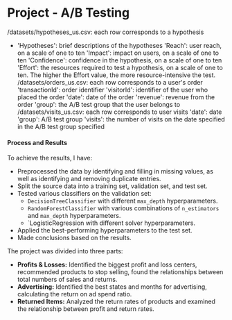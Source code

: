 # Project - A/B Testing

/datasets/hypotheses_us.csv: each row corresponds to a hypothesis
- 'Hypotheses': brief descriptions of the hypotheses
'Reach': user reach, on a scale of one to ten
'Impact': impact on users, on a scale of one to ten
'Confidence': confidence in the hypothesis, on a scale of one to ten
'Effort': the resources required to test a hypothesis, on a scale of one to ten. The higher the Effort value, the more resource-intensive the test.
/datasets/orders_us.csv: each row corresponds to a user's order
'transactionId': order identifier
'visitorId': identifier of the user who placed the order
'date': date of the order
'revenue': revenue from the order
'group': the A/B test group that the user belongs to
/datasets/visits_us.csv: each row corresponds to user visits
'date': date
'group': A/B test group
'visits': the number of visits on the date specified in the A/B test group specified

#### Process and Results

To achieve the results, I have:

- Preprocessed the data by identifying and filling in missing values, as well as identifying and removing duplicate entries.
- Split the source data into a training set, validation set, and test set.
- Tested various classifiers on the validation set:
  - `DecisionTreeClassifier` with different `max_depth` hyperparameters.
  - `RandomForestClassifier` with various combinations of `n_estimators` and `max_depth` hyperparameters.
  - `LogisticRegression with different solver hyperparameters.
- Applied the best-performing hyperparameters to the test set.
- Made conclusions based on the results.

The project was divided into three parts:
- **Profits & Losses:** Identified the biggest profit and loss centers, recommended products to stop selling, found the relationships between total numbers of sales and returns.
- **Advertising:** Identified the best states and months for advertising, calculating the return on ad spend ratio.
- **Returned Items:** Analyzed the return rates of products and examined the relationship between profit and return rates.
